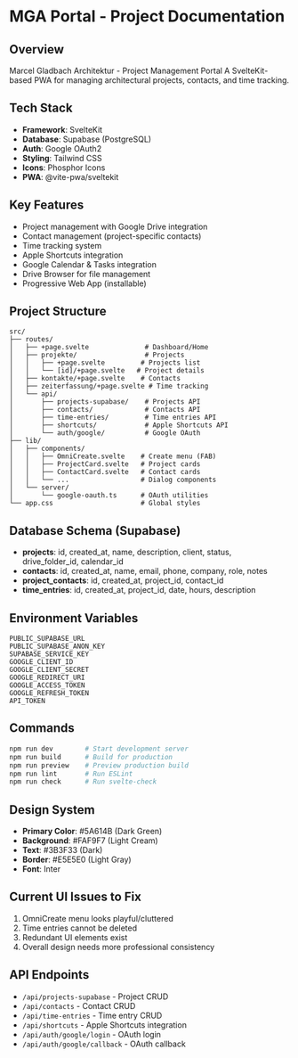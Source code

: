 # MGA Portal - Project Documentation

## Overview
Marcel Gladbach Architektur - Project Management Portal
A SvelteKit-based PWA for managing architectural projects, contacts, and time tracking.

## Tech Stack
- **Framework**: SvelteKit
- **Database**: Supabase (PostgreSQL)
- **Auth**: Google OAuth2
- **Styling**: Tailwind CSS
- **Icons**: Phosphor Icons
- **PWA**: @vite-pwa/sveltekit

## Key Features
- Project management with Google Drive integration
- Contact management (project-specific contacts)
- Time tracking system
- Apple Shortcuts integration
- Google Calendar & Tasks integration
- Drive Browser for file management
- Progressive Web App (installable)

## Project Structure
```
src/
├── routes/
│   ├── +page.svelte              # Dashboard/Home
│   ├── projekte/                 # Projects
│   │   ├── +page.svelte         # Projects list
│   │   └── [id]/+page.svelte   # Project details
│   ├── kontakte/+page.svelte    # Contacts
│   ├── zeiterfassung/+page.svelte # Time tracking
│   └── api/
│       ├── projects-supabase/    # Projects API
│       ├── contacts/             # Contacts API
│       ├── time-entries/         # Time entries API
│       ├── shortcuts/            # Apple Shortcuts API
│       └── auth/google/          # Google OAuth
├── lib/
│   ├── components/
│   │   ├── OmniCreate.svelte    # Create menu (FAB)
│   │   ├── ProjectCard.svelte   # Project cards
│   │   ├── ContactCard.svelte   # Contact cards
│   │   └── ...                  # Dialog components
│   └── server/
│       └── google-oauth.ts      # OAuth utilities
└── app.css                      # Global styles
```

## Database Schema (Supabase)
- **projects**: id, created_at, name, description, client, status, drive_folder_id, calendar_id
- **contacts**: id, created_at, name, email, phone, company, role, notes
- **project_contacts**: id, created_at, project_id, contact_id
- **time_entries**: id, created_at, project_id, date, hours, description

## Environment Variables
```
PUBLIC_SUPABASE_URL
PUBLIC_SUPABASE_ANON_KEY
SUPABASE_SERVICE_KEY
GOOGLE_CLIENT_ID
GOOGLE_CLIENT_SECRET
GOOGLE_REDIRECT_URI
GOOGLE_ACCESS_TOKEN
GOOGLE_REFRESH_TOKEN
API_TOKEN
```

## Commands
```bash
npm run dev        # Start development server
npm run build      # Build for production
npm run preview    # Preview production build
npm run lint       # Run ESLint
npm run check      # Run svelte-check
```

## Design System
- **Primary Color**: #5A614B (Dark Green)
- **Background**: #FAF9F7 (Light Cream)
- **Text**: #3B3F33 (Dark)
- **Border**: #E5E5E0 (Light Gray)
- **Font**: Inter

## Current UI Issues to Fix
1. OmniCreate menu looks playful/cluttered
2. Time entries cannot be deleted
3. Redundant UI elements exist
4. Overall design needs more professional consistency

## API Endpoints
- `/api/projects-supabase` - Project CRUD
- `/api/contacts` - Contact CRUD
- `/api/time-entries` - Time entry CRUD
- `/api/shortcuts` - Apple Shortcuts integration
- `/api/auth/google/login` - OAuth login
- `/api/auth/google/callback` - OAuth callback